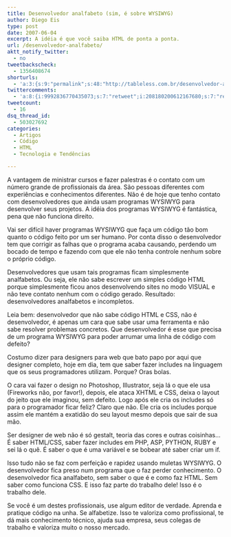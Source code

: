 ```yaml
---
title: Desenvolvedor analfabeto (sim, é sobre WYSIWYG)
author: Diego Eis
type: post
date: 2007-06-04
excerpt: A idéia é que você saiba HTML de ponta a ponta.
url: /desenvolvedor-analfabeto/
aktt_notify_twitter:
  - no
tweetbackscheck:
  - 1356408674
shorturls:
  - 'a:3:{s:9:"permalink";s:48:"http://tableless.com.br/desenvolvedor-analfabeto";s:7:"tinyurl";s:26:"http://tinyurl.com/42nq4vj";s:4:"isgd";s:19:"http://is.gd/i4OtbI";}'
twittercomments:
  - 'a:8:{i:9992836770435073;s:7:"retweet";i:208180200612167680;s:7:"retweet";i:214677004627357697;s:7:"retweet";i:214557966681112576;s:7:"retweet";i:214518469939564544;s:7:"retweet";i:214507031007215618;s:7:"retweet";i:214506964057722880;s:7:"retweet";i:214506713582284800;s:7:"retweet";}'
tweetcount:
  - 16
dsq_thread_id:
  - 503027692
categories:
  - Artigos
  - Código
  - HTML
  - Tecnologia e Tendências

---
```

A vantagem de ministrar cursos e fazer palestras é o contato com um número grande de profissionais da área. São pessoas diferentes com experiências e conhecimentos diferentes. Não é de hoje que tenho contato com desenvolvedores que ainda usam programas WYSIWYG para desenvolver seus projetos. A idéia dos programas WYSIWYG é fantástica, pena que não funciona direito.

Vai ser difícil haver programas WYSIWYG que faça um código tão bom quanto o código feito por um ser humano. Por conta disso o desenvolvedor tem que corrigir as falhas que o programa acaba causando, perdendo um bocado de tempo e fazendo com que ele não tenha controle nenhum sobre o próprio código.

Desenvolvedores que usam tais programas ficam simplesmente analfabetos. Ou seja, ele não sabe escrever um simples código HTML porque simplesmente ficou anos desenvolvendo sites no modo VISUAL e não teve contato nenhum com o código gerado. Resultado: desenvolvedores analfabetos e incompletos.
  
Leia bem: desenvolvedor que não sabe código HTML e CSS, não é desenvolvedor, é apenas um cara que sabe usar uma ferramenta e não sabe resolver problemas concretos. Que desenvolvedor é esse que precisa de um programa WYSIWYG para poder arrumar uma linha de código com defeito?

Costumo dizer para designers para web que bato papo por aqui que designer completo, hoje em dia, tem que saber fazer includes na linguagem que os seus programadores utilizam. Porque? Oras bolas.
  
O cara vai fazer o design no Photoshop, Illustrator, seja lá o que ele usa (Fireworks não, por favor!), depois, ele ataca XHTML e CSS, deixa o layout do jeito que ele imaginou, sem defeito. Logo após ele cria os includes só para o programador ficar feliz? Claro que não. Ele cria os includes porque assim ele mantém a exatidão do seu layout mesmo depois que sair de sua mão.
  
Ser designer de web não é só gestalt, teoria das cores e outras coisinhas&#8230; É saber HTML/CSS, saber fazer includes em PHP, ASP, PYTHON, RUBY e sei lá o quê. É saber o que é uma variável e se bobear até saber criar um if.

Isso tudo não se faz com perfeição e rapidez usando muletas WYSIWYG. O desenvolvedor fica preso num programa que o faz perder conhecimento. O desenvolvedor fica analfabeto, sem saber o que é e como faz HTML. Sem saber como funciona CSS. E isso faz parte do trabalho dele! Isso é o trabalho dele.

Se você é um destes profissionais, use algum editor de verdade. Aprenda e pratique código na unha. Se alfabetize. Isso te valoriza como profissional, te dá mais conhecimento técnico, ajuda sua empresa, seus colegas de trabalho e valoriza muito o nosso mercado.
